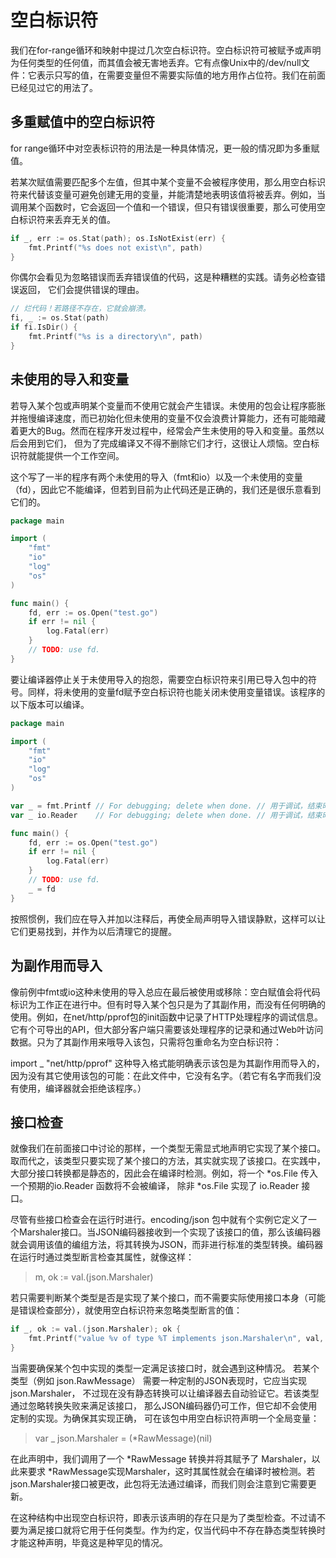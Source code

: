 # 空白标识符

我们在for-range循环和映射中提过几次空白标识符。空白标识符可被赋予或声明为任何类型的任何值，而其值会被无害地丢弃。它有点像Unix中的/dev/null文件：它表示只写的值，在需要变量但不需要实际值的地方用作占位符。我们在前面已经见过它的用法了。

## 多重赋值中的空白标识符

for range循环中对空表标识符的用法是一种具体情况，更一般的情况即为多重赋值。

若某次赋值需要匹配多个左值，但其中某个变量不会被程序使用，那么用空白标识符来代替该变量可避免创建无用的变量，并能清楚地表明该值将被丢弃。例如，当调用某个函数时，它会返回一个值和一个错误，但只有错误很重要，那么可使用空白标识符来丢弃无关的值。

```go
if _, err := os.Stat(path); os.IsNotExist(err) {
	fmt.Printf("%s does not exist\n", path)
}
```

你偶尔会看见为忽略错误而丢弃错误值的代码，这是种糟糕的实践。请务必检查错误返回， 它们会提供错误的理由。

```go
// 烂代码！若路径不存在，它就会崩溃。
fi, _ := os.Stat(path)
if fi.IsDir() {
	fmt.Printf("%s is a directory\n", path)
}
```

## 未使用的导入和变量

若导入某个包或声明某个变量而不使用它就会产生错误。未使用的包会让程序膨胀并拖慢编译速度，而已初始化但未使用的变量不仅会浪费计算能力，还有可能暗藏着更大的Bug。然而在程序开发过程中，经常会产生未使用的导入和变量。虽然以后会用到它们， 但为了完成编译又不得不删除它们才行，这很让人烦恼。空白标识符就能提供一个工作空间。

这个写了一半的程序有两个未使用的导入（fmt和io）以及一个未使用的变量（fd），因此它不能编译，但若到目前为止代码还是正确的，我们还是很乐意看到它们的。

```go
package main

import (
    "fmt"
    "io"
    "log"
    "os"
)

func main() {
    fd, err := os.Open("test.go")
    if err != nil {
        log.Fatal(err)
    }
    // TODO: use fd.
}
```

要让编译器停止关于未使用导入的抱怨，需要空白标识符来引用已导入包中的符号。同样，将未使用的变量fd赋予空白标识符也能关闭未使用变量错误。该程序的以下版本可以编译。

```go
package main

import (
    "fmt"
    "io"
    "log"
    "os"
)

var _ = fmt.Printf // For debugging; delete when done. // 用于调试，结束时删除。
var _ io.Reader    // For debugging; delete when done. // 用于调试，结束时删除。

func main() {
    fd, err := os.Open("test.go")
    if err != nil {
        log.Fatal(err)
    }
    // TODO: use fd.
    _ = fd
}
```

按照惯例，我们应在导入并加以注释后，再使全局声明导入错误静默，这样可以让它们更易找到，并作为以后清理它的提醒。

## 为副作用而导入

像前例中fmt或io这种未使用的导入总应在最后被使用或移除：空白赋值会将代码标识为工作正在进行中。但有时导入某个包只是为了其副作用，而没有任何明确的使用。例如，在net/http/pprof包的init函数中记录了HTTP处理程序的调试信息。它有个可导出的API，但大部分客户端只需要该处理程序的记录和通过Web叶访问数据。只为了其副作用来哦导入该包，只需将包重命名为空白标识符：

import _ "net/http/pprof"
这种导入格式能明确表示该包是为其副作用而导入的，因为没有其它使用该包的可能：在此文件中，它没有名字。（若它有名字而我们没有使用，编译器就会拒绝该程序。）

## 接口检查

就像我们在前面接口中讨论的那样，一个类型无需显式地声明它实现了某个接口。取而代之，该类型只要实现了某个接口的方法，其实就实现了该接口。在实践中，大部分接口转换都是静态的，因此会在编译时检测。例如，将一个 *os.File 传入一个预期的io.Reader 函数将不会被编译， 除非 *os.File 实现了 io.Reader 接口。

尽管有些接口检查会在运行时进行。encoding/json 包中就有个实例它定义了一个Marshaler接口。当JSON编码器接收到一个实现了该接口的值，那么该编码器就会调用该值的编组方法，将其转换为JSON，而非进行标准的类型转换。编码器在运行时通过类型断言检查其属性，就像这样：

>m, ok := val.(json.Marshaler)

若只需要判断某个类型是否是实现了某个接口，而不需要实际使用接口本身（可能是错误检查部分），就使用空白标识符来忽略类型断言的值：

```go
if _, ok := val.(json.Marshaler); ok {
	fmt.Printf("value %v of type %T implements json.Marshaler\n", val, val)
}
```

当需要确保某个包中实现的类型一定满足该接口时，就会遇到这种情况。 若某个类型（例如 json.RawMessage） 需要一种定制的JSON表现时，它应当实现 json.Marshaler， 不过现在没有静态转换可以让编译器去自动验证它。若该类型通过忽略转换失败来满足该接口， 那么JSON编码器仍可工作，但它却不会使用定制的实现。为确保其实现正确， 可在该包中用空白标识符声明一个全局变量：

>var _ json.Marshaler = (*RawMessage)(nil)

在此声明中，我们调用了一个 *RawMessage 转换并将其赋予了 Marshaler，以此来要求 *RawMessage实现Marshaler，这时其属性就会在编译时被检测。若json.Marshaler接口被更改，此包将无法通过编译，而我们则会注意到它需要更新。

在这种结构中出现空白标识符，即表示该声明的存在只是为了类型检查。不过请不要为满足接口就将它用于任何类型。作为约定，仅当代码中不存在静态类型转换时才能这种声明，毕竟这是种罕见的情况。
